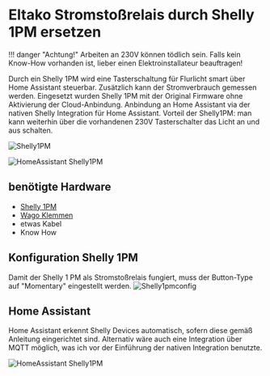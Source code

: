 # Eltako Stromstoßrelais durch Shelly 1PM ersetzen

!!! danger "Achtung!" 
    Arbeiten an 230V können tödlich sein. Falls kein Know-How vorhanden ist, lieber einen Elektroinstallateur beauftragen! 

Durch ein Shelly 1PM wird eine Tasterschaltung für Flurlicht smart über Home Assistant steuerbar. Zusätzlich kann der Stromverbrauch gemessen werden.
Eingesetzt wurden Shelly 1PM mit der Original Firmware ohne Aktivierung der Cloud-Anbindung. Anbindung an Home Assistant via der nativen Shelly Integration für Home Assistant.
Vorteil der Shelly1PM: man kann weiterhin über die vorhandenen 230V Tasterschalter das Licht an und aus schalten.

![Shelly1PM](../img/Shelly1PMRelais.jpg)

![HomeAssistant Shelly1PM](../img/HassShelly1PM.png)

## benötigte Hardware
* [Shelly 1PM](https://shelly.cloud)
* [Wago Klemmen](https://www.hornbach.de/shop/Wago-221-413-Compact-Verbindungsklemme-4-mm-3-Leiter-alle-Leiterarten-50-Stueck/5723506/artikel.html)
* etwas Kabel
* Know How

## Konfiguration Shelly 1PM
Damit der Shelly 1 PM als Stromstoßrelais fungiert, muss der Button-Type auf "Momentary" eingestellt werden.
![Shelly1pmconfig](../img/shelly1pmconfig.png)


## Home Assistant
Home Assistant erkennt Shelly Devices automatisch, sofern diese gemäß Anleitung eingerichtet sind. Alternativ wäre auch eine Integration über MQTT möglich, was ich vor der Einführung der nativen Integration benutzte.

![HomeAssistant Shelly1PM](../img/HassShelly1PM.png)
